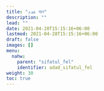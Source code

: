 ```yaml
---
title: "عدد বচন"
description: ""
lead: ""
date: 2021-04-28T15:15:16+06:00
lastmod: 2021-04-28T15:15:16+06:00
draft: false
images: []
menu: 
  nahw:
    parent: "sifatul_fel"
    identifier: adad_sifatul_fel
weight: 30
toc: true
---
```




